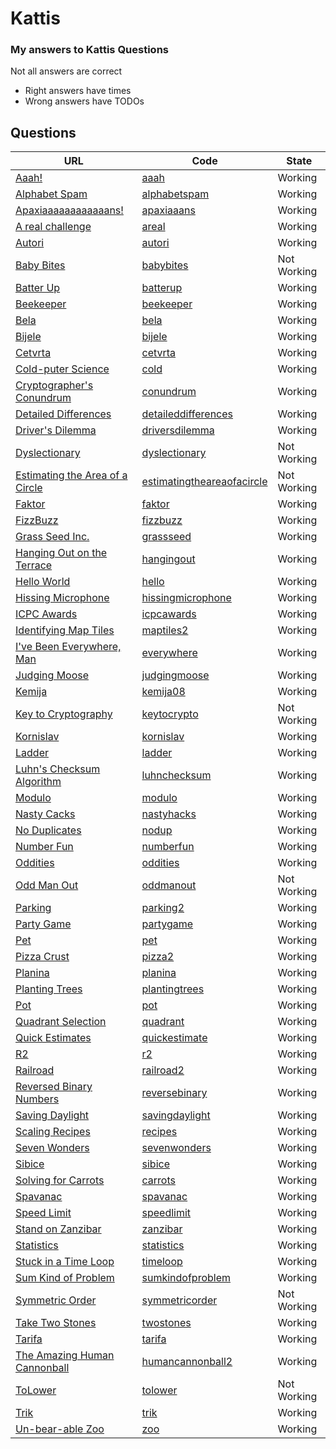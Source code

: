 # Kattis
### My answers to Kattis Questions

Not all answers are correct
  - Right answers have times
  - Wrong answers have TODOs

## Questions

URL | Code | State
--- | --- | ---
[Aaah!](https://open.kattis.com/problems/aaah) | [aaah](aaah/Aaah.java)  | Working
[Alphabet Spam](https://open.kattis.com/problems/alphabetspam) | [alphabetspam](alphabetspam/Spam.java)  | Working
[Apaxiaaaaaaaaaaaans!](https://open.kattis.com/problems/apaxiaaans) | [apaxiaaans](apaxiaaans/Apaxians.java)  | Working
[A real challenge](https://open.kattis.com/problems/areal) | [areal](areal/ARealChallenge.java)  | Working
[Autori](https://open.kattis.com/problems/autori) | [autori](Autori.java)  | Working
[Baby Bites](https://open.kattis.com/problems/babybites) | [babybites](babybites/Baby.java)  | Not Working
[Batter Up](https://open.kattis.com/problems/batterup) | [batterup](batterup/Bat.java)  | Working
[Beekeeper](https://open.kattis.com/problems/beekeeper) | [beekeeper](beekeeper/Beekeeper.java)  | Working
[Bela](https://open.kattis.com/problems/bela) | [bela](bela/Bela.java)  | Working
[Bijele](https://open.kattis.com/problems/bijele) | [bijele](bijele/Chess.java)  | Working
[Cetvrta](https://open.kattis.com/problems/cetvrta) | [cetvrta](cetvrta/Cetvrta.java)  | Working
[Cold-puter Science](https://open.kattis.com/problems/cold) | [cold](cold/Weather.java)  | Working
[Cryptographer's Conundrum](https://open.kattis.com/problems/conundrum) | [conundrum](conundrum/Conundrum.java)  | Working
[Detailed Differences](https://open.kattis.com/problems/detaileddifferences) | [detaileddifferences](detaileddifferences/Differences.java)  | Working
[Driver's Dilemma](https://open.kattis.com/problems/driversdilemma) | [driversdilemma](driversdilemma/DriversDilemma.java)  | Working
[Dyslectionary](https://open.kattis.com/problems/dyslectionary) | [dyslectionary](dyslectionary/Dyslectionary.java)  | Not Working
[Estimating the Area of a Circle](https://open.kattis.com/problems/estimatingtheareaofacircle) | [estimatingtheareaofacircle](estimatingtheareaofacircle/Area.java)  | Not Working
[Faktor](https://open.kattis.com/problems/faktor) | [faktor](faktor/Faktor.java)  | Working
[FizzBuzz](https://open.kattis.com/problems/fizzbuzz) | [fizzbuzz](fizzbuzz/Fizzbuzz.java)  | Working
[Grass Seed Inc.](https://open.kattis.com/problems/grassseed) | [grassseed](grassseed/Seed.java)  | Working
[Hanging Out on the Terrace](https://open.kattis.com/problems/hangingout) | [hangingout](hangingout/Terrace.java)  | Working
[Hello World](https://open.kattis.com/problems/hello) | [hello](hello/Hello.java)  | Working
[Hissing Microphone](https://open.kattis.com/problems/hissingmicrophone) | [hissingmicrophone](hissingmicrophone/Mic.java)  | Working
[ICPC Awards](https://open.kattis.com/problems/icpcawards) | [icpcawards](icpcawards/Awards.java)  | Working
[Identifying Map Tiles](https://open.kattis.com/problems/maptiles2) | [maptiles2](maptiles2/Map.java)  | Working
[I've Been Everywhere, Man](https://open.kattis.com/problems/everywhere) | [everywhere](everywhere/Everywhere.java)  | Working
[Judging Moose](https://open.kattis.com/problems/judgingmoose) | [judgingmoose](judgingmoose/Meese.java)  | Working
[Kemija](https://open.kattis.com/problems/kemija08) | [kemija08](kemija08/Kemija.java)  | Working
[Key to Cryptography](https://open.kattis.com/problems/keytocrypto) | [keytocrypto](keytocrypto/Crypto.java)  | Not Working
[Kornislav](https://open.kattis.com/problems/kornislav) | [kornislav](kornislav/Kornislav.java)  | Working
[Ladder](https://open.kattis.com/problems/ladder) | [ladder](ladder/Ladder.java)  | Working
[Luhn's Checksum Algorithm](https://open.kattis.com/problems/luhnchecksum) | [luhnchecksum](luhnchecksum/CheckSum.java)  | Working
[Modulo](https://open.kattis.com/problems/modulo) | [modulo](modulo/Modulo.java) | Working
[Nasty Cacks](https://open.kattis.com/problems/nastyhacks) | [nastyhacks](nastyhacks/Hacks.java)  | Working
[No Duplicates](https://open.kattis.com/problems/nodup) | [nodup](nodup/Duplicates.java) | Working
[Number Fun](https://open.kattis.com/problems/numberfun) | [numberfun](numberfun/Number.java)  | Working
[Oddities](https://open.kattis.com/problems/oddities) | [oddities](oddities/Oddities.java)  | Working
[Odd Man Out](https://open.kattis.com/problems/oddmanout) | [oddmanout](oddmanout/Out.java)  | Not Working
[Parking](https://open.kattis.com/problems/parking2) | [parking2](parking2/Parking.java)  | Working
[Party Game](https://open.kattis.com/problems/partygame) | [partygame](partygame/PartyGame.java)  | Working
[Pet](https://open.kattis.com/problems/pet) | [pet](pet/Pet.java)  | Working
[Pizza Crust](https://open.kattis.com/problems/pizza2) | [pizza2](pizza2/Pizza.java)  | Working
[Planina](https://open.kattis.com/problems/planina) | [planina](planina/Planina.java)  | Working
[Planting Trees](https://open.kattis.com/problems/plantingtrees) | [plantingtrees](plantingtrees/Trees.java)  | Working
[Pot](https://open.kattis.com/problems/pot) | [pot](pot.java) | Working
[Quadrant Selection](https://open.kattis.com/problems/quadrant) | [quadrant](quadrant/Quad.java)  | Working
[Quick Estimates](https://open.kattis.com/problems/quickestimate) | [quickestimate](quickestimate/Estimate.java) | Working
[R2](https://open.kattis.com/problems/r2) | [r2](r2/R2.java) | Working
[Railroad](https://open.kattis.com/problems/railroad2) | [railroad2](railroad2/Railroad.java)  | Working
[Reversed Binary Numbers](https://open.kattis.com/problems/reversebinary) | [reversebinary](reversebinary/Binary.java)  | Working
[Saving Daylight](https://open.kattis.com/problems/savingdaylight) | [savingdaylight](savingdaylight/Daylight.java)  | Working
[Scaling Recipes](https://open.kattis.com/problems/recipes) | [recipes](recipes/Recipe.java)  | Working
[Seven Wonders](https://open.kattis.com/problems/sevenwonders) | [sevenwonders](sevenwonders/Wonders.java)  | Working
[Sibice](https://open.kattis.com/problems/sibice) | [sibice](sibice/Sibice.java)  | Working
[Solving for Carrots](https://open.kattis.com/problems/carrots) | [carrots](carrots/Carrots.java)  | Working
[Spavanac](https://open.kattis.com/problems/spavanac) | [spavanac](spavanac/Spavanac.java)  | Working
[Speed Limit](https://open.kattis.com/problems/speedlimit) | [speedlimit](speedlimit/SpeedLimit.java)  | Working
[Stand on Zanzibar](https://open.kattis.com/problems/zanzibar) | [zanzibar](zanzibar/Zanzibar.java)  | Working
[Statistics](https://open.kattis.com/problems/statistics) | [statistics](statistics/Statistics.java)  | Working
[Stuck in a Time Loop](https://open.kattis.com/problems/timeloop) | [timeloop](timeloop/Magic.java)  | Working
[Sum Kind of Problem](https://open.kattis.com/problems/sumkindofproblem) | [sumkindofproblem](sumkindofproblem/Sum.java)  | Working
[Symmetric Order](https://open.kattis.com/problems/symmetricorder) | [symmetricorder](symmetricorder/Order.java)  | Not Working
[Take Two Stones](https://open.kattis.com/problems/twostones) | [twostones](twostones/Stones.java)  | Working
[Tarifa](https://open.kattis.com/problems/tarifa) | [tarifa](tarifa/Tarifa.java)  | Working
[The Amazing Human Cannonball](https://open.kattis.com/problems/humancannonball2) | [humancannonball2](humancannonball2/Cannonball.java)  | Working
[ToLower](https://open.kattis.com/problems/tolower) | [tolower](tolower/ToLower.java)  | Not Working
[Trik](https://open.kattis.com/problems/trik) | [trik](trik/Trik.java)  | Working
[Un-bear-able Zoo](https://open.kattis.com/problems/zoo) | [zoo](zoo/Zoo.java)  | Working
